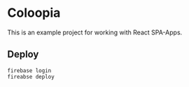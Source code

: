 # Coloopia

This is an example project for working with React SPA-Apps.

## Deploy
```
firebase login
fireabse deploy
```